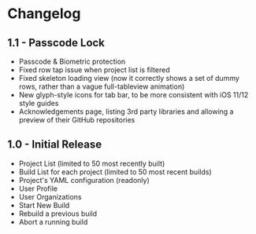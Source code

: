 #  Changelog

## 1.1 - Passcode Lock

* Passcode & Biometric protection
* Fixed row tap issue when project list is filtered
* Fixed skeleton loading view (now it correctly shows a set of dummy rows, rather than a vague full-tableview animation)
* New glyph-style icons for tab bar, to be more consistent with iOS 11/12 style guides
* Acknowledgements page, listing 3rd party libraries and allowing a preview of their GitHub repositories

## 1.0 - Initial Release

* Project List (limited to 50 most recently built)
* Build List for each project (limited to 50 most recent builds)
* Project's YAML configuration (readonly)
* User Profile
* User Organizations
* Start New Build
* Rebuild a previous build
* Abort a running build


